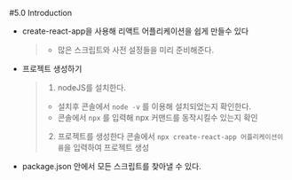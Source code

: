 #5.0 Introduction

- create-react-app을 사용해 리액트 어플리케이션을 쉽게 만들수 있다
  > - 많은 스크립트와 사전 설정들을 미리 준비해준다.
- 프로젝트 생성하기
  > 1.  nodeJS를 설치한다.
  >
  > - 설치후 콘솔에서 `node -v` 를 이용해 설치되었는지 확인한다.
  > - 콘솔에서 `npx` 를 입력해 npx 커맨드를 동작시킬수 있는지 확인
  >
  > 2.  프로젝트를 생성한다
  >     콘솔에서 `npx create-react-app 어플리케이션이름`을 입력하여 프로젝트 생성
- package.json 안에서 모든 스크립트를 찾아낼 수 있다.
